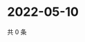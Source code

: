 # 2022-05-10

共 0 条

<!-- BEGIN WEIBO -->
<!-- 最后更新时间 Tue May 10 2022 05:19:34 GMT+0800 (China Standard Time) -->

<!-- END WEIBO -->
